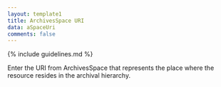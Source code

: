 ```yaml
---
layout: template1
title: ArchivesSpace URI
data: aSpaceUri
comments: false
---
```


{% include guidelines.md %}

Enter the URI from ArchivesSpace that represents the place where the resource resides in the archival hierarchy.
